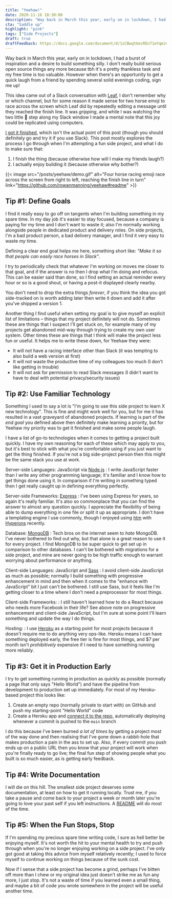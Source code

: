 ```yaml
---
title: "Yeehaw!"
date: 2020-11-16 18:30:00
description: "Way back in March this year, early on in lockdown, I had a burst of inspiration and built a silly game which you can play on Slack. I wanted to talk through the process I go through on the rare occasion when I start a side project."
cta: "Saddle up"
highlight: "pink"
tags: ["Side Projects"]
draft: true
draftFeedback: https://docs.google.com/document/d/1zCBwqtUecREn71eYqmJc5DUSGXHGikdIC4UuUJvtwAU/edit
---
```



Way back in March this year, early on in lockdown, I had a burst of inspiration and a desire to build something silly. I don't really build serious open source things any more because tbh it's a pretty thankless task and my free time is too valuable. However when there's an opportunity to get a quick laugh from a friend by spending several solid evenings coding, sign me up!

This idea came out of a Slack conversation with [Leaf](https://twitter.com/keirog), I don't remember why or which channel, but for some reason it made sense for two horse emoji to race across the screen which Leaf did by repeatedly editing a message until they reached the finish line. It was _gripping_, and while I was watching the two little :horse_racing: step along my Slack window I made a mental note that this joy could be replicated using computers.

[I got it finished](https://github.com/rowanmanning/yeehaw#readme), which isn't the actual point of this post (though you should definitely go and try it if you use Slack). This post mostly explores the process I go through when I'm attempting a fun side project, and what I do to make sure that:

  1. I finish the thing (because otherwise how will I make my friends laugh?)
  2. I actually enjoy building it (because otherwise why bother?)

{{< image src="/posts/yeehaw/demo.gif" alt="Four horse racing emoji race across the screen from right to left, reaching the finish line in turn" link="https://github.com/rowanmanning/yeehaw#readme" >}}


## Tip #1: Define Goals

I find it really easy to go off on tangents when I'm building something in my spare time. In my day job it's easier to stay focused, because a company is paying for my time and I don't want to waste it; also I'm normally working alongside people in dedicated product and delivery roles. On side projects, I'm a bad product person, a bad delivery manager, and I find it very easy to waste _my_ time.

Defining a clear end goal helps me here, something short like: _"Make it so that people can easily race horses in Slack"_.

I try to periodically check that whatever I'm working on moves me closer to that goal, and if the answer is no then I drop what I'm doing and refocus. This can be easier said than done, so I find setting an actual reminder every hour or so is a good shout, or having a post-it displayed clearly nearby.

You don't need to drop the extra things _forever_, if you think the idea you got side-tracked on is worth adding later then write it down and add it after you've shipped a version 1.

Another thing I find useful when setting my goal is to give myself an explicit list of limitations – things that my project definitely will not do. Sometimes these are things that I suspect I'll get stuck on, for example many of my projects get abandoned mid-way through trying to create my own user system. Other times these are things that I think will make the project less fun or useful. It helps me to write these down, for Yeehaw they were:

  - It will not have a racing interface other than Slack (it was tempting to also build a web version at first)
  - It will not waste the productive time of my colleagues too much (I don't like getting in trouble)
  - It will not ask for permission to read Slack messages (I didn't want to have to deal with potential privacy/security issues)


## Tip #2: Use Familiar Technology

Something I used to say a lot is "I'm going to use this side project to learn X new technology". This is fine and might work well for you, but for me it has resulted in a vast graveyard of abandoned projects. If learning is part of the _end goal_ you defined above then definitely make learning a priority, but for Yeehaw my priority was to get it finished and make some people laugh.

I have a list of go-to technologies when it comes to getting a project built quickly. I have my own reasoning for each of these which may apply to you, but it's best to stick with what you're comfortable using if you just want to get the thing finished. If you're not a big side-project person then this might be the same stack you use at work.

Server-side Languages: JavaScript via [Node.js](https://nodejs.org/)
: I write JavaScript faster than I write any other programming language; it's familiar and I know how to get things done using it. In comparison if I'm writing in something typed then I get really caught up in defining everything perfectly.

Server-side Frameworks: [Express](https://expressjs.com/)
: I've been using Express for years, so again it's really familiar. It's also so commonplace that you can find the answer to almost any question quickly. I appreciate the flexibility of being able to dump everything in one file or split it up as appropriate. I don't have a templating engine I use commonly, though I enjoyed using [htm](https://github.com/developit/htm) with [Hyperons](https://github.com/i-like-robots/hyperons) recently.

Database: [MongoDB](https://www.mongodb.com/)
: Tech bros on the internet seem to _hate_ MongoDB. I've never bothered to find out why, but that alone is a great reason to use it for every project. I find MongoDB to be super quick to get set up in comparison to other databases. I can't be bothered with migrations for a side project, and mine are never going to be high traffic enough to warrant worrying about performance or anything.

Client-side Languages: JavaScript and [Sass](https://sass-lang.com/)
: I avoid client-side JavaScript as much as possible; normally I build something with progressive enhancement in mind and then when it comes to the "enhance with JavaScript" bit I just can't be bothered. I still use Sass, but it feels like I'm getting closer to a time where I don't need a preprocessor for most things.

Client-side Frameworks:
: I still haven't learned how to do a React because who needs more Facebook in their life? See above note on progressive enhancement and client-side JavaScript, but I'm sure at some point I'll learn something and update the way I do things.

Hosting:
: I use [Heroku](https://www.heroku.com/) as a starting point for most projects because it doesn't require me to do anything very ops-like. Heroku means I can have something deployed early, the free tier is fine for most things, and $7 per month isn't _prohibitively_ expensive if I need to have something running more reliably.


## Tip #3: Get it in Production Early

I try to get something running in production as quickly as possible (normally a page that only says "Hello World") and have the pipeline from development to production set up immediately. For most of my Heroku-based project this looks like:

  1. Create an empty repo (normally private to start with) on GitHub and push my starting-point "Hello World" code
  2. Create a Heroku app and [connect it to the repo](https://devcenter.heroku.com/articles/github-integration), automatically deploying whenever a commit is pushed to the `main` branch

I do this because I've been burned _a lot of times_ by getting a project most of the way done and then realising that I've gone down a rabbit-hole that makes production a pain in the ass to set up. Also, if every commit you push ends up on a public URL then you know that your project will work when you're finally ready to go live; the final fun step of showing people what you built is so much easier, as is getting early feedback.


## Tip #4: Write Documentation

I will die on this hill. The smallest side project deserves some documentation, at least on how to get it running locally. Trust me, if you take a pause and come back to your project a week or month later you're going to love your past self if you left instructions. A [README](/posts/writing-a-friendly-readme/) will do most of the time.


## Tip #5: When the Fun Stops, Stop

If I'm spending my precious spare time writing code, I sure as hell better be enjoying myself. It's not worth the hit to your mental health to try and push through when you're no longer enjoying working on a side project. I've only got good at taking this advice from myself relatively recently; I used to force myself to continue working on things because of the sunk cost.

Now if I sense that a side project has become a grind, perhaps I've bitten off more than I chew or my original idea just doesn't strike me as fun any more, I just stop. It's not a waste of time if you learned even a small thing, and maybe a bit of code you wrote somewhere in the project will be useful another time.